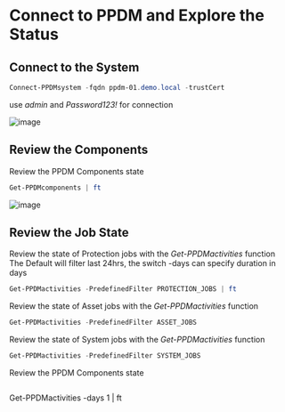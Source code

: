# Connect to PPDM and Explore the Status


## Connect to the System
```Powershell
Connect-PPDMsystem -fqdn ppdm-01.demo.local -trustCert
```
use *admin* and *Password123!* for connection

![image](https://github.com/dell-democenter/dell-democenter.github.io/assets/8255007/29fc50fe-4b30-459d-9644-7e8f4434b125)


## Review the Components
Review the PPDM Components state
```Powershell
Get-PPDMcomponents | ft
```
![image](https://github.com/dell-democenter/dell-democenter.github.io/assets/8255007/486887d7-5d49-4bf4-a000-99274118d5f8)


## Review the Job State
Review the state of Protection jobs with the *Get-PPDMactivities* function
The Default will filter last 24hrs, the switch -days can specify duration in days
```Powershell
Get-PPDMactivities -PredefinedFilter PROTECTION_JOBS | ft
```

Review the state of Asset jobs with the *Get-PPDMactivities* function
```Powershell
Get-PPDMactivities -PredefinedFilter ASSET_JOBS
```

Review the state of System jobs with the *Get-PPDMactivities* function
```Powershell
Get-PPDMactivities -PredefinedFilter SYSTEM_JOBS
```
Review the PPDM Components state
```Powershell
```




Get-PPDMactivities -days 1 | ft
